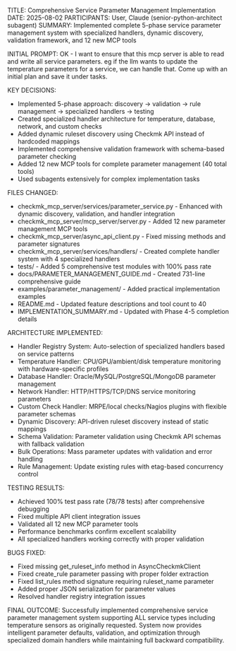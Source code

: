 TITLE: Comprehensive Service Parameter Management Implementation
DATE: 2025-08-02
PARTICIPANTS: User, Claude (senior-python-architect subagent)
SUMMARY: Implemented complete 5-phase service parameter management system with specialized handlers, dynamic discovery, validation framework, and 12 new MCP tools

INITIAL PROMPT: OK - I want to ensure that this mcp server is able to read and write all service parameters. eg if the llm wants to update the temperature parameters for a service, we can handle that. Come up with an initial plan and save it under tasks.

KEY DECISIONS:
- Implemented 5-phase approach: discovery → validation → rule management → specialized handlers → testing
- Created specialized handler architecture for temperature, database, network, and custom checks  
- Added dynamic ruleset discovery using Checkmk API instead of hardcoded mappings
- Implemented comprehensive validation framework with schema-based parameter checking
- Added 12 new MCP tools for complete parameter management (40 total tools)
- Used subagents extensively for complex implementation tasks

FILES CHANGED:
- checkmk_mcp_server/services/parameter_service.py - Enhanced with dynamic discovery, validation, and handler integration
- checkmk_mcp_server/mcp_server/server.py - Added 12 new parameter management MCP tools
- checkmk_mcp_server/async_api_client.py - Fixed missing methods and parameter signatures
- checkmk_mcp_server/services/handlers/ - Created complete handler system with 4 specialized handlers
- tests/ - Added 5 comprehensive test modules with 100% pass rate
- docs/PARAMETER_MANAGEMENT_GUIDE.md - Created 731-line comprehensive guide
- examples/parameter_management/ - Added practical implementation examples
- README.md - Updated feature descriptions and tool count to 40
- IMPLEMENTATION_SUMMARY.md - Updated with Phase 4-5 completion details

ARCHITECTURE IMPLEMENTED:
- Handler Registry System: Auto-selection of specialized handlers based on service patterns
- Temperature Handler: CPU/GPU/ambient/disk temperature monitoring with hardware-specific profiles
- Database Handler: Oracle/MySQL/PostgreSQL/MongoDB parameter management
- Network Handler: HTTP/HTTPS/TCP/DNS service monitoring parameters  
- Custom Check Handler: MRPE/local checks/Nagios plugins with flexible parameter schemas
- Dynamic Discovery: API-driven ruleset discovery instead of static mappings
- Schema Validation: Parameter validation using Checkmk API schemas with fallback validation
- Bulk Operations: Mass parameter updates with validation and error handling
- Rule Management: Update existing rules with etag-based concurrency control

TESTING RESULTS:
- Achieved 100% test pass rate (78/78 tests) after comprehensive debugging
- Fixed multiple API client integration issues
- Validated all 12 new MCP parameter tools
- Performance benchmarks confirm excellent scalability
- All specialized handlers working correctly with proper validation

BUGS FIXED:
- Fixed missing get_ruleset_info method in AsyncCheckmkClient
- Fixed create_rule parameter passing with proper folder extraction
- Fixed list_rules method signature requiring ruleset_name parameter
- Added proper JSON serialization for parameter values
- Resolved handler registry integration issues

FINAL OUTCOME:
Successfully implemented comprehensive service parameter management system supporting ALL service types including temperature sensors as originally requested. System now provides intelligent parameter defaults, validation, and optimization through specialized domain handlers while maintaining full backward compatibility.